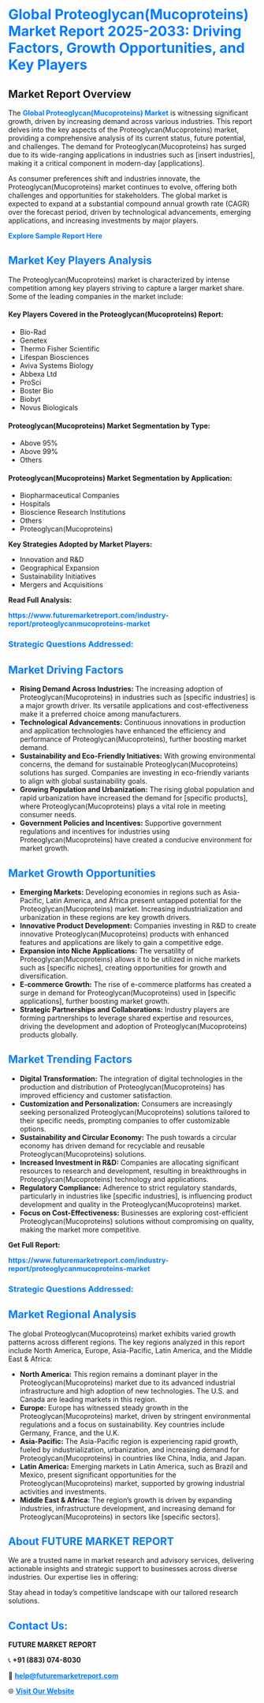 <h1 style="color: #007BFF;">Global Proteoglycan(Mucoproteins) Market Report 2025-2033: Driving Factors, Growth Opportunities, and Key Players</h1>

<section id="overview">
<h2>Market Report Overview</h2>
<p>The <a href="https://www.futuremarketreport.com/industry-report/proteoglycanmucoproteins-market" style="color: #007BFF; text-decoration: none;"><strong>Global Proteoglycan(Mucoproteins) Market</strong></a> is witnessing significant growth, driven by increasing demand across various industries. This report delves into the key aspects of the Proteoglycan(Mucoproteins) market, providing a comprehensive analysis of its current status, future potential, and challenges. The demand for Proteoglycan(Mucoproteins) has surged due to its wide-ranging applications in industries such as [insert industries], making it a critical component in modern-day [applications].</p>
<p>As consumer preferences shift and industries innovate, the Proteoglycan(Mucoproteins) market continues to evolve, offering both challenges and opportunities for stakeholders. The global market is expected to expand at a substantial compound annual growth rate (CAGR) over the forecast period, driven by technological advancements, emerging applications, and increasing investments by major players.</p>
</section>

<section id="overview">
<p><a href="https://www.futuremarketreport.com/request-sample/reportId=123289" style="color: #007BFF; text-decoration: none;"><strong>Explore Sample Report Here</strong></a></p>
</section>

<section id="key-players">
<h2 style="color: #007BFF;">Market Key Players Analysis</h2>
<p>The Proteoglycan(Mucoproteins) market is characterized by intense competition among key players striving to capture a larger market share. Some of the leading companies in the market include:</p>
<h4>Key Players Covered in the Proteoglycan(Mucoproteins) Report:</h4>
<ul><li>Bio-Rad</li><li>Genetex</li><li>Thermo Fisher Scientific</li><li>Lifespan Biosciences</li><li>Aviva Systems Biology</li><li>Abbexa Ltd</li><li>ProSci</li><li>Boster Bio</li><li>Biobyt</li><li>Novus Biologicals</li></ul>
<h4>Proteoglycan(Mucoproteins) Market Segmentation by Type:</h4>
<ul><li>Above 95%</li><li>Above 99%</li><li>Others</li></ul>

<h4>Proteoglycan(Mucoproteins) Market Segmentation by Application:</h4>
<ul><li>Biopharmaceutical Companies</li><li>Hospitals</li><li>Bioscience Research Institutions</li><li>Others</li><li>Proteoglycan(Mucoproteins)</li></ul>
<p><strong>Key Strategies Adopted by Market Players:</strong></p>
<ul>
<li>Innovation and R&D</li>
<li>Geographical Expansion</li>
<li>Sustainability Initiatives</li>
<li>Mergers and Acquisitions</li>
</ul>
</section>

<section>
<p><strong>Read Full Analysis: </strong></p><a href="https://www.futuremarketreport.com/industry-report/proteoglycanmucoproteins-market" style="color: #007BFF; text-decoration: none;"><strong>https://www.futuremarketreport.com/industry-report/proteoglycanmucoproteins-market</strong></a>
<h3 style="color: #007BFF;">Strategic Questions Addressed:</h3>
</section>

<section id="driving-factors">
<h2 style="color: #007BFF;">Market Driving Factors</h2>
<ul>
<li><strong>Rising Demand Across Industries:</strong> The increasing adoption of Proteoglycan(Mucoproteins) in industries such as [specific industries] is a major growth driver. Its versatile applications and cost-effectiveness make it a preferred choice among manufacturers.</li>
<li><strong>Technological Advancements:</strong> Continuous innovations in production and application technologies have enhanced the efficiency and performance of Proteoglycan(Mucoproteins), further boosting market demand.</li>
<li><strong>Sustainability and Eco-Friendly Initiatives:</strong> With growing environmental concerns, the demand for sustainable Proteoglycan(Mucoproteins) solutions has surged. Companies are investing in eco-friendly variants to align with global sustainability goals.</li>
<li><strong>Growing Population and Urbanization:</strong> The rising global population and rapid urbanization have increased the demand for [specific products], where Proteoglycan(Mucoproteins) plays a vital role in meeting consumer needs.</li>
<li><strong>Government Policies and Incentives:</strong> Supportive government regulations and incentives for industries using Proteoglycan(Mucoproteins) have created a conducive environment for market growth.</li>
</ul>
</section>

<section id="growth-opportunities">
<h2 style="color: #007BFF;">Market Growth Opportunities</h2>
<ul>
<li><strong>Emerging Markets:</strong> Developing economies in regions such as Asia-Pacific, Latin America, and Africa present untapped potential for the Proteoglycan(Mucoproteins) market. Increasing industrialization and urbanization in these regions are key growth drivers.</li>
<li><strong>Innovative Product Development:</strong> Companies investing in R&D to create innovative Proteoglycan(Mucoproteins) products with enhanced features and applications are likely to gain a competitive edge.</li>
<li><strong>Expansion into Niche Applications:</strong> The versatility of Proteoglycan(Mucoproteins) allows it to be utilized in niche markets such as [specific niches], creating opportunities for growth and diversification.</li>
<li><strong>E-commerce Growth:</strong> The rise of e-commerce platforms has created a surge in demand for Proteoglycan(Mucoproteins) used in [specific applications], further boosting market growth.</li>
<li><strong>Strategic Partnerships and Collaborations:</strong> Industry players are forming partnerships to leverage shared expertise and resources, driving the development and adoption of Proteoglycan(Mucoproteins) products globally.</li>
</ul>
</section>

<section id="trending-factors">
<h2 style="color: #007BFF;">Market Trending Factors</h2>
<ul>
<li><strong>Digital Transformation:</strong> The integration of digital technologies in the production and distribution of Proteoglycan(Mucoproteins) has improved efficiency and customer satisfaction.</li>
<li><strong>Customization and Personalization:</strong> Consumers are increasingly seeking personalized Proteoglycan(Mucoproteins) solutions tailored to their specific needs, prompting companies to offer customizable options.</li>
<li><strong>Sustainability and Circular Economy:</strong> The push towards a circular economy has driven demand for recyclable and reusable Proteoglycan(Mucoproteins) solutions.</li>
<li><strong>Increased Investment in R&D:</strong> Companies are allocating significant resources to research and development, resulting in breakthroughs in Proteoglycan(Mucoproteins) technology and applications.</li>
<li><strong>Regulatory Compliance:</strong> Adherence to strict regulatory standards, particularly in industries like [specific industries], is influencing product development and quality in the Proteoglycan(Mucoproteins) market.</li>
<li><strong>Focus on Cost-Effectiveness:</strong> Businesses are exploring cost-efficient Proteoglycan(Mucoproteins) solutions without compromising on quality, making the market more competitive.</li>
</ul>
</section>

<section>
<p><strong>Get Full Report: </strong></p><a href="https://www.futuremarketreport.com/industry-report/proteoglycanmucoproteins-market" style="color: #007BFF; text-decoration: none;"><strong>https://www.futuremarketreport.com/industry-report/proteoglycanmucoproteins-market</strong></a>
<h3 style="color: #007BFF;">Strategic Questions Addressed:</h3>
</section>


<section id="regional-analysis">
<h2 style="color: #007BFF;">Market Regional Analysis</h2>
<p>The global Proteoglycan(Mucoproteins) market exhibits varied growth patterns across different regions. The key regions analyzed in this report include North America, Europe, Asia-Pacific, Latin America, and the Middle East & Africa:</p>
<ul>
<li><strong>North America:</strong> This region remains a dominant player in the Proteoglycan(Mucoproteins) market due to its advanced industrial infrastructure and high adoption of new technologies. The U.S. and Canada are leading markets in this region.</li>
<li><strong>Europe:</strong> Europe has witnessed steady growth in the Proteoglycan(Mucoproteins) market, driven by stringent environmental regulations and a focus on sustainability. Key countries include Germany, France, and the U.K.</li>
<li><strong>Asia-Pacific:</strong> The Asia-Pacific region is experiencing rapid growth, fueled by industrialization, urbanization, and increasing demand for Proteoglycan(Mucoproteins) in countries like China, India, and Japan.</li>
<li><strong>Latin America:</strong> Emerging markets in Latin America, such as Brazil and Mexico, present significant opportunities for the Proteoglycan(Mucoproteins) market, supported by growing industrial activities and investments.</li>
<li><strong>Middle East & Africa:</strong> The region’s growth is driven by expanding industries, infrastructure development, and increasing demand for Proteoglycan(Mucoproteins) in sectors like [specific sectors].</li>
</ul>
</section>

<footer>
<h2 style="color: #007BFF;">About FUTURE MARKET REPORT</h2>
<p>We are a trusted name in market research and advisory services, delivering actionable insights and strategic support to businesses across diverse industries. Our expertise lies in offering:</p>

<p>Stay ahead in today’s competitive landscape with our tailored research solutions.</p>

<h2 style="color: #007BFF;">Contact Us:</h2>
<p><strong>FUTURE MARKET REPORT</strong></p>
<p>📞 <strong>+91 (883) 074-8030</strong></p>
<p>📧 <strong><a href="mailto:help@futuremarketreport.com" style="color: #007BFF;">help@futuremarketreport.com</a></strong></p>
<p>🌐 <strong><a href="https://www.futuremarketreport.com/" style="color: #007BFF;">Visit Our Website</a></strong></p>
</footer>